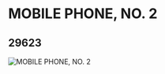 # MOBILE PHONE, NO. 2
## 29623
![MOBILE PHONE, NO. 2](https://lc-www-live-s.legocdn.com/media/bricks/5/2/6174792.jpg)